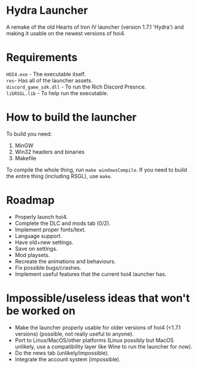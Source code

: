 # Hydra Launcher
A remake of the old Hearts of Iron IV launcher (version 1.7.1 'Hydra') and making it usable on the newest versions of hoi4.
# Requirements
`HOI4.exe` - The executable itself.</br >
`res`- Has all of the launcher assets.</br >
`discord_game_sdk.dll` - To run the Rich Discord Presnce.</br >
`libRSGL.lib` - To help run the executable.
# How to build the launcher
To build you need:</br>
1. MinGW
2. Win32 headers and binaries
3. Makefile

To compile the whole thing, run `make windowsCompile`. If you need to build the entire thing (including RSGL), use `make`. 
# Roadmap
- Properly launch hoi4.
- Complete the DLC and mods tab (0/2).
- Implement proper fonts/text.
- Language support.
- Have old+new settings.
- Save on settings.
- Mod playsets.
- Recreate the animations and behaviours.
- Fix possible bugs/crashes.
- Implement useful features that the current hoi4 launcher has.
# Impossible/useless ideas that won't be worked on
- Make the launcher properly usable for older versions of hoi4 (<1.7.1 versions) (possible, not really useful to anyone).
- Port to Linux/MacOS/other platforms (Linux possibly but MacOS unlikely, use a compatibility layer like Wine to run the launcher for now).
- Do the news tab (unlikely/impossible).
- Integrate the account system (impossible).